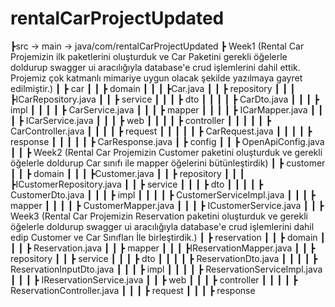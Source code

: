 # rentalCarProjectUpdated
┣src -> main -> java/com/rentalCarProjectUpdated
 ┣ Week1 (Rental Car Projemizin ilk paketlerini oluşturduk ve Car Paketini gerekli öğelerle doldurup swagger ui aracılığıyla database'e crud işlemlerini dahil ettik. Projemiz çok katmanlı mimariye uygun olacak şekilde yazılmaya gayret edilmiştir.)
 ┃ ┣ car
 ┃ ┃ ┣ domain
 ┃ ┃ ┃ ┣Car.java
 ┃ ┃ ┣ repository
 ┃ ┃ ┃ ┣ICarRepository.java
 ┃ ┃ ┣ service
 ┃ ┃ ┃ ┣ dto
 ┃ ┃ ┃ ┃ ┣ CarDto.java
 ┃ ┃ ┃ ┣ impl
 ┃ ┃ ┃ ┃ ┣ CarService.java
 ┃ ┃ ┃ ┣ mapper
 ┃ ┃ ┃ ┃ ┣ ICarMapper.java
 ┃ ┃ ┃ ┣ ICarService.java
 ┃ ┃ ┃ ┣ web
 ┃ ┃ ┃ ┃ ┣ controller
 ┃ ┃ ┃ ┃ ┃ ┣ CarController.java
 ┃ ┃ ┃ ┃ ┣ request
 ┃ ┃ ┃ ┃ ┃ ┣ CarRequest.java
 ┃ ┃ ┃ ┃ ┣ response
 ┃ ┃ ┃ ┃ ┃ ┣ CarResponse.java
 ┃ ┣ config
 ┃ ┃ ┣ OpenApiConfig.java
 ┃
 ┃
 ┣ Week2 (Rental Car Projemizin Customer paketini oluşturduk ve gerekli öğelerle doldurup Car sınıfı ile mapper öğelerini bütünleştirdik)
 ┃ ┣ customer
 ┃ ┃ ┣ domain
 ┃ ┃ ┃ ┣Customer.java
 ┃ ┃ ┣ repository
 ┃ ┃ ┃ ┣ICustomerRepository.java
 ┃ ┃ ┣ service
 ┃ ┃ ┃ ┣ dto
 ┃ ┃ ┃ ┃ ┣ CustomerDto.java
 ┃ ┃ ┃ ┣ impl
 ┃ ┃ ┃ ┃ ┣ CustomerServiceImpl.java
 ┃ ┃ ┃ ┣ mapper
 ┃ ┃ ┃ ┃ ┣ CustomerMapper.java
 ┃ ┃ ┃ ┣ ICustomerService.java
 ┃
 ┃
 ┣ Week3 (Rental Car Projemizin Reservation paketini oluşturduk ve gerekli öğelerle doldurup swagger ui aracılığıyla database'e crud işlemlerini dahil edip Customer ve Car Sınıfları İle birleştirdik.)
 ┃ ┣ reservation
 ┃ ┃ ┣ domain
 ┃ ┃ ┃ ┣ Reservation.java
 ┃ ┃ ┣ mapper
 ┃ ┃ ┃ ┣IReservationMapper.java
 ┃ ┃ ┣ repository
 ┃ ┃ ┣ service
 ┃ ┃ ┃ ┣ dto
 ┃ ┃ ┃ ┃ ┣ ReservationDto.java
 ┃ ┃ ┃ ┃ ┣ ReservationInputDto.java
 ┃ ┃ ┃ ┣ impl
 ┃ ┃ ┃ ┃ ┣ ReservationServiceImpl.java
 ┃ ┃ ┃ ┣ IReservationService.java
 ┃ ┃ ┣ web
 ┃ ┃ ┃ ┣ controller
 ┃ ┃ ┃ ┃ ┣ ReservationController.java
 ┃ ┃ ┃ ┣ request
 ┃ ┃ ┃ ┣ response
 #
 
 
 
 
 
 
 
 
 
 
 
 
 
